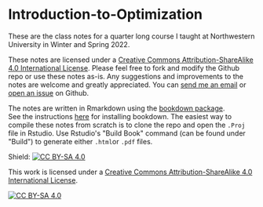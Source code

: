 # Introduction-to-Optimization

These are the class notes for a quarter long course I taught at Northwestern University in Winter and Spring 2022. 

These notes are licensed under a [Creative Commons Attribution-ShareAlike 4.0 International License]([http://creativecommons.org/licenses/by-sa/4.0/](http://creativecommons.org/licenses/by-sa/4.0/)).
Please feel free to fork and modify the Github repo or use these notes as-is.
Any suggestions and improvements to the notes are welcome and greatly appreciated. 
You can [send me an email](mailto:apurva.nakade@northwestern.edu) or [open an issue](https://github.com/apurvanakade/Introduction-to-Optimization/issues) on Github. 

The notes are written in Rmarkdown using the [bookdown package](https://bookdown.org/home/).  
See the instructions [here](https://bookdown.org/yihui/bookdown/get-started.html) for installing bookdown.
The easiest way to compile these notes from scratch is to clone the repo and open the `.Proj` file in Rstudio.
Use Rstudio's "Build Book" command (can be found under "Build") to generate either `.html`or `.pdf` files. 


Shield: [![CC BY-SA 4.0][cc-by-sa-shield]][cc-by-sa]

This work is licensed under a
[Creative Commons Attribution-ShareAlike 4.0 International License][cc-by-sa].

[![CC BY-SA 4.0][cc-by-sa-image]][cc-by-sa]

[cc-by-sa]: http://creativecommons.org/licenses/by-sa/4.0/
[cc-by-sa-image]: https://licensebuttons.net/l/by-sa/4.0/88x31.png
[cc-by-sa-shield]: https://img.shields.io/badge/License-CC%20BY--SA%204.0-lightgrey.svg
